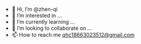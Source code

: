 - 👋 Hi, I’m @zhen-qi
- 👀 I’m interested in ...
- 🌱 I’m currently learning ...
- 💞️ I’m looking to collaborate on ...
- 📫 How to reach me qhc18663023512@gmail.com

<!---
qi-zhen/qi-zhen is a ✨ special ✨ repository because its `README.md` (this file) appears on your GitHub profile.
You can click the Preview link to take a look at your changes.
--->
